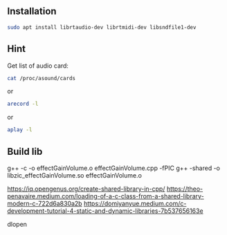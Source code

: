 ## Installation

```sh
sudo apt install librtaudio-dev librtmidi-dev libsndfile1-dev
```

## Hint

Get list of audio card:

```sh
cat /proc/asound/cards
```

or 

```sh
arecord -l
```

or

```sh
aplay -l
```

## Build lib

g++ -c -o effectGainVolume.o effectGainVolume.cpp -fPIC
g++ -shared -o libzic_effectGainVolume.so effectGainVolume.o

https://iq.opengenus.org/create-shared-library-in-cpp/
https://theo-penavaire.medium.com/loading-of-a-c-class-from-a-shared-library-modern-c-722d6a830a2b
https://domiyanyue.medium.com/c-development-tutorial-4-static-and-dynamic-libraries-7b537656163e

dlopen

